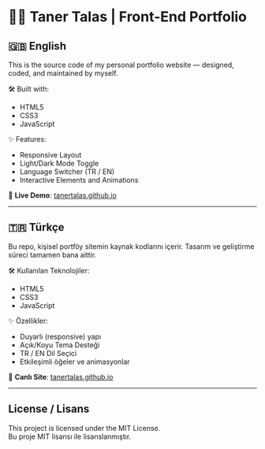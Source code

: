 # 👨‍💻 Taner Talas | Front-End Portfolio

## 🇬🇧 English

This is the source code of my personal portfolio website — designed, coded, and maintained by myself.

🛠️ Built with:
- HTML5
- CSS3
- JavaScript

✨ Features:
- Responsive Layout
- Light/Dark Mode Toggle
- Language Switcher (TR / EN)
- Interactive Elements and Animations

🔗 **Live Demo**: [tanertalas.github.io](https://tanertalas.github.io/index-en.html)


---

## 🇹🇷 Türkçe

Bu repo, kişisel portföy sitemin kaynak kodlarını içerir. Tasarım ve geliştirme süreci tamamen bana aittir.

🛠️ Kullanılan Teknolojiler:
- HTML5
- CSS3
- JavaScript

✨ Özellikler:
- Duyarlı (responsive) yapı
- Açık/Koyu Tema Desteği
- TR / EN Dil Seçici
- Etkileşimli öğeler ve animasyonlar

🔗 **Canlı Site**: [tanertalas.github.io](https://tanertalas.github.io)

---

## License / Lisans

This project is licensed under the MIT License.  
Bu proje MIT lisansı ile lisanslanmıştır.